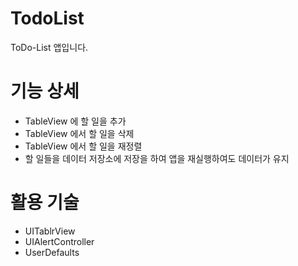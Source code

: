 # TodoList
ToDo-List 앱입니다.

# 기능 상세
- TableView 에 할 일을 추가
- TableView 에서 할 일을 삭제
- TableView 에서 할 일을 재정렬
- 할 일들을 데이터 저장소에 저장을 하여 앱을 재실행하여도 데이터가 유지

# 활용 기술
- UITablrView
- UIAlertController
- UserDefaults
